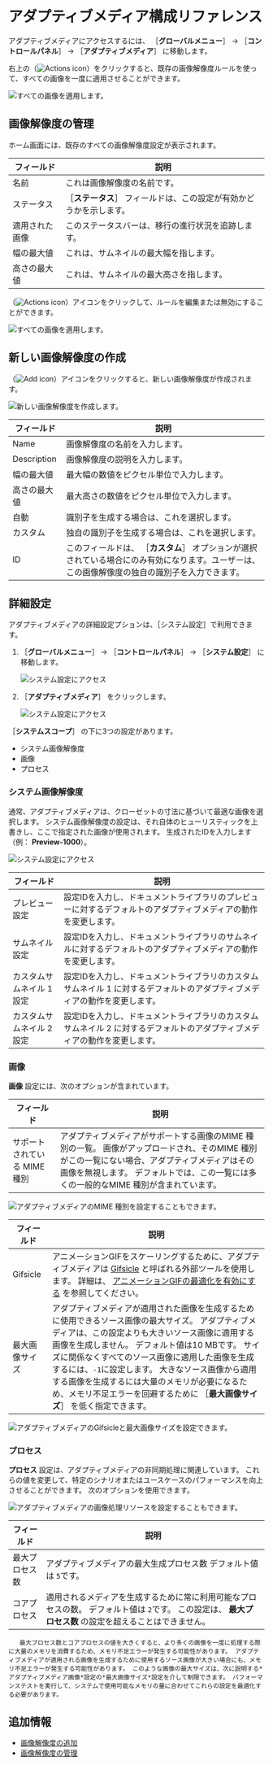 # アダプティブメディア構成リファレンス

アダプティブメディアにアクセスするには、 ［**グローバルメニュー**］ &rarr; ［**コントロールパネル**］ &rarr; ［**アダプティブメディア**］ に移動します。

右上の（![Actions icon](../../../../images/icon-actions.png)）をクリックすると、既存の画像解像度ルールを使って、すべての画像を一度に適用させることができます。

![すべての画像を適用します。](./adaptive-media-configuration-reference/images/02.png)

<a name="managing-image-resolutions" />

## 画像解像度の管理

ホーム画面には、既存のすべての画像解像度設定が表示されます。

| フィールド   | 説明                                |
| ------- | --------------------------------- |
| 名前      | これは画像解像度の名前です。                    |
| ステータス   | ［**ステータス**］ フィールドは、この設定が有効かどうかを示します。 |
| 適用された画像 | このステータスバーは、移行の進行状況を追跡します。         |
| 幅の最大値   | これは、サムネイルの最大幅を指します。               |
| 高さの最大値  | これは、サムネイルの最大高さを指します。              |

（![Actions icon](../../../../images/icon-actions.png)）アイコンをクリックして、ルールを編集または無効にすることができます。

![すべての画像を適用します。](./adaptive-media-configuration-reference/images/03.png)

<a name="creating-a-new-image-resolution" />

## 新しい画像解像度の作成

（![Add icon](../../../../images/icon-add.png)）アイコンをクリックすると、新しい画像解像度が作成されます。

![新しい画像解像度を作成します。](./adaptive-media-configuration-reference/images/01.png)

| フィールド       | 説明                                                                      |
| ----------- | ----------------------------------------------------------------------- |
| Name        | 画像解像度の名前を入力します。                                                         |
| Description | 画像解像度の説明を入力します。                                                         |
| 幅の最大値       | 最大幅の数値をピクセル単位で入力します。                                                    |
| 高さの最大値      | 最大高さの数値をピクセル単位で入力します。                                                   |
| 自動          | 識別子を生成する場合は、これを選択します。                                                   |
| カスタム        | 独自の識別子を生成する場合は、これを選択します。                                                |
| ID          | このフィールドは、 ［**カスタム**］ オプションが選択されている場合にのみ有効になります。ユーザーは、この画像解像度の独自の識別子を入力できます。 |

<a name="advanced-configuration" />

## 詳細設定

アダプティブメディアの詳細設定プションは、［システム設定］で利用できます。

1. ［**グローバルメニュー**］ &rarr; ［**コントロールパネル**］ &rarr; ［**システム設定**］ に移動します。

    ![システム設定にアクセス](./adaptive-media-configuration-reference/images/04.png)

1. ［**アダプティブメディア**］ をクリックします。

    ![システム設定にアクセス](./adaptive-media-configuration-reference/images/05.png)

［**システムスコープ**］ の下に3つの設定があります。

* システム画像解像度
* 画像
* プロセス

### システム画像解像度

通常、アダプティブメディアは、クローゼットの寸法に基づいて最適な画像を選択します。 システム画像解像度の設定は、それ自体のヒューリスティックを上書きし、ここで指定された画像が使用されます。 生成されたIDを入力します（例： **Preview-1000**）。

![システム設定にアクセス](./adaptive-media-configuration-reference/images/09.png)

| フィールド          | 説明                                                              |
| -------------- | --------------------------------------------------------------- |
| プレビュー設定        | 設定IDを入力し、ドキュメントライブラリのプレビューに対するデフォルトのアダプティブメディアの動作を変更します。        |
| サムネイル設定        | 設定IDを入力し、ドキュメントライブラリのサムネイルに対するデフォルトのアダプティブメディアの動作を変更します。        |
| カスタムサムネイル 1 設定 | 設定IDを入力し、ドキュメントライブラリのカスタムサムネイル 1 に対するデフォルトのアダプティブメディアの動作を変更します。 |
| カスタムサムネイル 2 設定 | 設定IDを入力し、ドキュメントライブラリのカスタムサムネイル 2 に対するデフォルトのアダプティブメディアの動作を変更します。 |

### 画像

**画像** 設定には、次のオプションが含まれています。

| フィールド            | 説明                                                                                                                           |
| ---------------- | ---------------------------------------------------------------------------------------------------------------------------- |
| サポートされている MIME種別 | アダプティブメディアがサポートする画像のMIME 種別の一覧。 画像がアップロードされ、そのMIME 種別がこの一覧にない場合、アダプティブメディアはその画像を無視します。 デフォルトでは、この一覧には多くの一般的なMIME 種別が含まれています。 |

![アダプティブメディアのMIME 種別を設定することもできます。](./adaptive-media-configuration-reference/images/08.png)

| フィールド    | 説明                                                                                                                                                                                                                             |
| -------- | ------------------------------------------------------------------------------------------------------------------------------------------------------------------------------------------------------------------------------ |
| Gifsicle | アニメーションGIFをスケーリングするために、アダプティブメディアは [Gifsicle](https://www.lcdf.org/gifsicle/) と呼ばれる外部ツールを使用します。 詳細は、 [アニメーションGIFの最適化を有効にする](../../devops/enabling-optimization-of-animated-gifs.md) を参照してください。                   |
| 最大画像サイズ  | アダプティブメディアが適用された画像を生成するために使用できるソース画像の最大サイズ。 アダプティブメディアは、この設定よりも大きいソース画像に適用する画像を生成しません。 デフォルト値は10 MBです。 サイズに関係なくすべてのソース画像に適用した画像を生成するには、`-1`に設定します。 大きなソース画像から適用する画像を生成するには大量のメモリが必要になるため、メモリ不足エラーを回避するために ［**最大画像サイズ**］ を低く指定できます。 |

![アダプティブメディアのGifsicleと最大画像サイズを設定できます。](./adaptive-media-configuration-reference/images/06.png)

### プロセス

**プロセス** 設定は、アダプティブメディアの非同期処理に関連しています。 これらの値を変更して、特定のシナリオまたはユースケースのパフォーマンスを向上させることができます。 次のオプションを使用できます。

![アダプティブメディアの画像処理リソースを設定することもできます。](./adaptive-media-configuration-reference/images/07.png)

| フィールド   | 説明                                                                             |
| ------- | ------------------------------------------------------------------------------ |
| 最大プロセス数 | アダプティブメディアの最大生成プロセス数 デフォルト値は `5`です。                                            |
| コアプロセス  | 適用されるメディアを生成するために常に利用可能なプロセスの数。 デフォルト値は `2`です。 この設定は、 **最大プロセス数** の設定を超えることはできません。 |

```{warning}
   最大プロセス数とコアプロセスの値を大きくすると、より多くの画像を一度に処理する際に大量のメモリを消費するため、メモリ不足エラーが発生する可能性があります。 アダプティブメディアが適用される画像を生成するために使用するソース画像が大きい場合にも、メモリ不足エラーが発生する可能性があります。 このような画像の最大サイズは、次に説明する*アダプティブメディア画像*設定の*最大画像サイズ*設定を介して制限できます。 パフォーマンステストを実行して、システムで使用可能なメモリの量に合わせてこれらの設定を最適化する必要があります。
```

<a name="additional-information" />

## 追加情報

* [画像解像度の追加](./adding-image-resolutions.md)
* [画像解像度の管理](./managing-image-resolutions.md)
